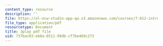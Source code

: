 ```yaml
---
content_type: resource
description: ''
file: https://ol-ocw-studio-app-qa.s3.amazonaws.com/courses/7-012-introduction-to-biology-fall-2004/737bac03eb0a051199dbcf76e469c273_xN-sQdVaDr4.pdf
file_type: application/pdf
resourcetype: Document
title: 3play pdf file
uid: 737bac03-eb0a-0511-99db-cf76e469c273
---
```


